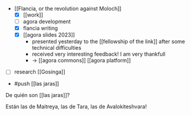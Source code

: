   - [[Flancia, or the revolution against Moloch]]
    - [x] [[work]]
    - [ ] agora development
    - [x] flancia writing
    - [x] [[agora slides 2023]]
      - presented yesterday to the [[fellowship of the link]] after some technical difficulties
      - received very interesting feedback! I am very thankfull
      - -> [[agora commons]] [[agora platform]]
  - [ ] research [[Gosinga]]
  

- #push [[las jaras]]

De quién son [[las jaras]]?

Están las de Maitreya,
las de Tara,
las de Avalokiteshvara! 

